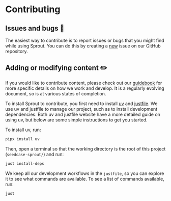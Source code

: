 # Contributing

## Issues and bugs :bug:

The easiest way to contribute is to report issues or bugs that you might
find while using Sprout. You can do this by creating a
[new](https://github.com/seedcase-project/seedcase-sprout/issues/new/choose)
issue on our GitHub repository.

## Adding or modifying content :pencil2:

If you would like to contribute content, please check out our
[guidebook](https://guidebook.seedcase-project.org/) for more specific
details on how we work and develop. It is a regularly evolving document,
so is at various states of completion.

To install Sprout to contribute, you first need to install
[uv](https://docs.astral.sh/uv/) and
[justfile](https://just.systems/man/en/packages.html). We use uv and
justfile to manage our project, such as to install development
dependencies. Both uv and justfile website have a more detailed guide on
using uv, but below are some simple instructions to get you started.

To install uv, run:

``` bash
pipx install uv
```

Then, open a terminal so that the working directory is the root of this
project (`seedcase-sprout/`) and run:

``` bash
just install-deps
```

We keep all our development workflows in the `justfile`, so you can
explore it to see what commands are available. To see a list of commands
available, run:

``` bash
just
```
